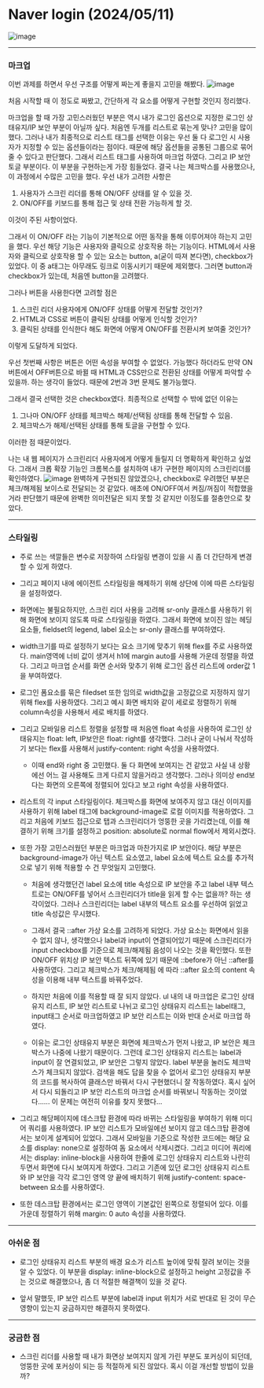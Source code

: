 # Naver login (2024/05/11)

![image](https://github.com/JubiJung/homework-login/assets/124552101/a3d64a5b-5199-412e-9132-f051274d04dc)

---

### 마크업

이번 과제를 하면서 우선 구조를 어떻게 짜는게 좋을지 고민을 해봤다.
![image](https://github.com/JubiJung/homework-login/assets/124552101/243fa6ea-81f9-4152-bb40-a0f3e8c408e1)

처음 시작할 때 이 정도로 짜봤고, 간단하게 각 요소를 어떻게 구현할 것인지 정리했다.

마크업을 할 때 가장 고민스러웠던 부분은 역시 내가 로그인 옵션으로 지정한 로그인 상태유지/IP 보안 부분이 아닐까 싶다.
처음엔 두개를 리스트로 묶는게 맞나? 고민을 많이 했다. 그러나 내가 최종적으로 리스트 태그를 선택한 이유는 우선 둘 다 로그인 시 사용자가 지정할 수 있는 옵션들이라는 점이다.
때문에 해당 옵션들을 공통된 그룹으로 묶어줄 수 있다고 판단했다. 그래서 리스트 태그를 사용하여 마크업 하였다.
그리고 IP 보안 토글 부분이다. 이 부분을 구현하는게 가장 힘들었다. 결국 나는 체크박스를 사용했으나, 이 과정에서 수많은 고민을 했다.
우선 내가 고려한 사항은

1. 사용자가 스크린 리더를 통해 ON/OFF 상태를 알 수 있을 것.
2. ON/OFF를 키보드를 통해 접근 및 상태 전환 가능하게 할 것.

이것이 주된 사항이었다.

그래서 이 ON/OFF 라는 기능이 기본적으로 어떤 동작을 통해 이루어져야 하는지 고민을 했다.
우선 해당 기능은 사용자와 클릭으로 상호작용 하는 기능이다.
HTML에서 사용자와 클릭으로 상호작용 할 수 있는 요소는 button, a(굳이 따져 본다면), checkbox가 있었다.
이 중 a태그는 아무래도 링크로 이동시키기 때문에 제외했다. 그러면 button과 checkbox가 있는데, 처음엔 button을 고려했다.

그러나 버튼을 사용한다면 고려할 점은

1. 스크린 리더 사용자에게 ON/OFF 상태를 어떻게 전달할 것인가?
2. HTML과 CSS로 버튼이 클릭된 상태를 어떻게 인식할 것인가?
3. 클릭된 상태를 인식한다 해도 화면에 어떻게 ON/OFF를 전환시켜 보여줄 것인가?

이렇게 도달하게 되었다.


우선 첫번째 사항은 버튼은 어떤 속성을 부여할 수 없었다. 가능했다 하더라도 만약 ON버튼에서 OFF버튼으로 바뀔 때 HTML과 CSS만으로 전환된 상태를 어떻게 파악할 수 있을까. 하는 생각이 들었다. 때문에 2번과 3번 문제도 불가능했다.

그래서 결국 선택한 것은 checkbox였다.
최종적으로 선택할 수 밖에 없던 이유는

1. 그나마 ON/OFF 상태를 체크박스 해제/선택됨 상태를 통해 전달할 수 있음.
2. 체크박스가 해제/선택된 상태를 통해 토글을 구현할 수 있다.

이러한 점 때문이었다.

나는 내 웹 페이지가 스크린리더 사용자에게 어떻게 들릴지 더 명확하게 확인하고 싶었다.
그래서 크롭 확장 기능인 크롬복스를 설치하여 내가 구현한 페이지의 스크린리더를 확인하였다. 
![image](https://github.com/JubiJung/homework-login/assets/124552101/d77996de-aa6c-4308-85de-f6b21d492b76)
완벽하게 구현되진 않았겠으나, checkbox로 우려했던 부분은 체크/해제됨 보이스로 전달되는 것 같았다. 애초에 ON/OFF여서 켜짐/꺼짐이 적합했을거라 판단했기 때문에 완벽한 의미전달은 되지 못할 것 같지만 이정도를 절충안으로 찾았다.

---

### 스타일링

- 주로 쓰는 색깔들은 변수로 저장하여 스타일링 변경이 있을 시 좀 더 간단하게 변경할 수 있게 하였다.

- 그리고 페이지 내에 에이전트 스타일링을 해제하기 위해 상단에 이에 따른 스타일링을 설정하였다.

- 화면에는 불필요하지만, 스크린 리더 사용을 고려해 sr-only 클래스를 사용하기 위해 화면에 보이지 않도록 따로 스타일링을 하였다. 그래서 화면에 보이진 않는 헤딩요소들, fieldset의 legend, label 요소는 sr-only 클래스를 부여하였다.

- width크기를 따로 설정하기 보다는 요소 크기에 맞추기 위해 flex를 주로 사용하였다. main영역에 너비 값이 생겨서 h1에 margin auto를 사용해 가운데 정렬을 하였다. 그리고 마크업 순서를 화면 순서와 맞추기 위해 로그인 옵션 리스트에 order값 1을 부여하였다.

- 로그인 폼요소를 묶은 filedset 또한 임의로 width값을 고정값으로 지정하지 않기 위해 flex를 사용하였다. 그리고 예시 화면 배치와 같이 세로로 정렬하기 위해 column속성을 사용해서 세로 배치를 하였다.

- 그리고 모바일용 리스트 정렬을 설정할 때 처음엔 float 속성을 사용하여 로그인 상태유지는 float: left, IP보안은 float: right를 생각했다. 그러나 굳이 나눠서 작성하기 보다는 flex를 사용해서 justify-content: right 속성을 사용하였다.

  - 이때 end와 right 중 고민했다. 둘 다 화면에 보여지는 건 같았고 사실 내 상황에선 어느 걸 사용해도 크게 다르지 않을거라고 생각했다. 그러나 의미상 end보다는 화면의 오른쪽에 정렬되어 있다고 보고 right 속성을 사용하였다.

- 리스트의 각 input 스타일링이다. 체크박스를 화면에 보여주지 않고 대신 이미지를 사용하기 위해 label 태그에 background-image로 로컬 이미지를 적용하였다. 그리고 처음에 키보드 접근으로 탭과 스크린리더가 엉뚱한 곳을 가리켰는데, 이를 해결하기 위해 크기를 설정하고 position: absolute로 normal flow에서 제외시켰다.

- 또한 가장 고민스러웠던 부분은 마크업과 마찬가지로 IP 보안이다. 해당 부분은 background-image가 아닌 텍스트 요소였고, label 요소에 텍스트 요소를 추가적으로 넣기 위해 적용할 수 건 무엇일지 고민했다.

  - 처음에 생각했던건 label 요소에 title 속성으로 IP 보안을 주고 label 내부 텍스트로는 ON/OFF를 넣어서 스크린리더가 title을 읽게 할 수는 없을까? 하는 생각이었다. 그러나 스크린리더는 label 내부의 텍스트 요소를 우선하여 읽었고 title 속성값은 무시했다.

  - 그래서 결국 ::after 가상 요소를 고려하게 되었다. 가상 요소는 화면에서 읽을 수 없지 않나, 생각했으나 label과 input이 연결되어있기 때문에 스크린리더가 input checkbox를 기준으로 체크/해제됨 음성이 나오는 것을 확인했다. 또한 ON/OFF 위치상 IP 보안 텍스트 뒤쪽에 있기 때문에 ::before가 아닌 ::after를 사용하였다. 그리고 체크박스가 체크/해제됨 에 따라 ::after 요소의 content 속성을 이용해 내부 텍스트를 바꿔주었다.

  - 하지만 처음에 이를 적용할 때 잘 되지 않았다. ul 내의 내 마크업은 로그인 상태유지 리스트, IP 보안 리스트로 나뉘고 로그인 상태유지 리스트는 label태그, input태그 순서로 마크업하였고 IP 보안 리스트는 이와 반대 순서로 마크업 하였다.

  - 이유는 로그인 상태유지 부분은 화면에 체크박스가 먼저 나왔고, IP 보안은 체크박스가 나중에 나왔기 때문이다. 그런데 로그인 상태유지 리스트는 label과 input이 잘 연결되었고, IP 보안은 그렇지 않았다. label 부분을 눌러도 체크박스가 체크되지 않았다. 검색을 해도 답을 찾을 수 없어서 로그인 상태유지 부분의 코드를 복사하여 클래스만 바꿔서 다시 구현했더니 잘 작동하였다. 혹시 싶어서 다시 되돌리고 IP 보안 리스트의 마크업 순서를 바꿔보니 작동하는 것이었다......
이 문제는 여전히 이유를 찾지 못했다...

- 그리고 해당페이지에 데스크탑 환경에 따라 바뀌는 스타일링을 부여하기 위해 미디어 쿼리를 사용하였다. IP 보안 리스트가 모바일에선 보이지 않고 데스크탑 환경에서는 보이게 설계되어 있었다. 그래서 모바일을 기준으로 작성한 코드에는 해당 요소를 display: none으로 설정하여 돔 요소에서 삭제시켰다. 그리고 미디어 쿼리에서는 display: inline-block을 사용하여 한줄에 로그인 상태유지 리스트와 나란히 두면서 화면에 다시 보여지게 하였다. 그리고 기존에 있던 로그인 상태유지 리스트와 IP 보안을 각각 로그인 영역 양 끝에 배치하기 위해 justify-content: space-between 요소를 사용하였다.

- 또한 데스크탑 환경에서는 로그인 영역이 기본값인 왼쪽으로 정렬되어 있다. 이를 가운데 정렬하기 위해 margin: 0 auto 속성을 사용하였다.

---

### 아쉬운 점

- 로그인 상태유지 리스트 부분의 배경 요소가 리스트 높이에 맞춰 잘려 보이는 것을 알 수 있었다. 이 부분을 display: inline-block으로 설정하고 height 고정값을 주는 것으로 해결했으나, 좀 더 적절한 해결책이 있을 것 같다.

- 앞서 말했듯, IP 보안 리스트 부분에 label과 input 위치가 서로 반대로 된 것이 무슨 영향이 있는지 궁금하지만 해결하지 못하였다.

---

### 궁금한 점

- 스크린 리더를 사용할 때 내가 화면상 보여지지 않게 가린 부분도 포커싱이 되던데, 엉뚱한 곳에 포커싱이 되는 등 적절하게 되진 않았다. 혹시 이걸 개선할 방법이 있을까?
